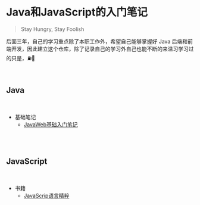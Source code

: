 # Java和JavaScript的入门笔记
> Stay Hungry, Stay Foolish

后面三年，自己的学习重点除了本职工作外，希望自己能够掌握好 Java 后端和前端开发，因此建立这个仓库，除了记录自己的学习外自己也能不断的来温习学习过的只是，⛽️💪

<br>


## Java
<br>

* 基础笔记
	* [JavaWeb基础入门笔记](https://github.com/DMW-wzhw/blog/blob/master/java/JavaWeb基础.md)

<br>
<br>

## JavaScript
<br>

* 书籍
	* [JavaScrip语言精粹](https://github.com/DMW-wzhw/blog/blob/master/js/JavaScrip语言精粹.md)

<br>
<br>
<br>
